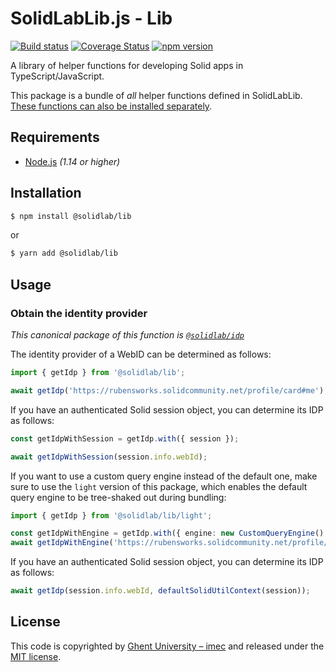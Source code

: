 # SolidLabLib.js - Lib

[![Build status](https://github.com/SolidLabResearch/SolidLabLib.js/workflows/CI/badge.svg)](https://github.com/SolidLabResearch/SolidLabLib.js/actions?query=workflow%3ACI)
[![Coverage Status](https://coveralls.io/repos/github/SolidLabResearch/SolidLabLib.js/badge.svg?branch=master)](https://coveralls.io/github/SolidLabResearch/SolidLabLib.js?branch=master)
[![npm version](https://badge.fury.io/js/%40solidlab%2Flib.svg)](https://www.npmjs.com/package/@solidlab/lib)

A library of helper functions for developing Solid apps in TypeScript/JavaScript.

This package is a bundle of _all_ helper functions defined in SolidLabLib.
[These functions can also be installed separately](https://github.com/SolidLabResearch/SolidLabLib.js/).

## Requirements

* [Node.js](https://nodejs.org/en/) _(1.14 or higher)_

## Installation

```bash
$ npm install @solidlab/lib
```
or
```bash
$ yarn add @solidlab/lib
```

## Usage

### Obtain the identity provider

_This canonical package of this function is [`@solidlab/idp`](https://github.com/SolidLabResearch/SolidLabLib.js/tree/master/packages/idp)_

The identity provider of a WebID can be determined as follows:
```typescript
import { getIdp } from '@solidlab/lib';

await getIdp('https://rubensworks.solidcommunity.net/profile/card#me');
```

If you have an authenticated Solid session object, you can determine its IDP as follows:
```typescript
const getIdpWithSession = getIdp.with({ session });

await getIdpWithSession(session.info.webId);
```

If you want to use a custom query engine instead of the default one,
make sure to use the `light` version of this package,
which enables the default query engine to be tree-shaked out during bundling:
```typescript
import { getIdp } from '@solidlab/lib/light';

const getIdpWithEngine = getIdp.with({ engine: new CustomQueryEngine() });
await getIdpWithEngine('https://rubensworks.solidcommunity.net/profile/card#me');
```

If you have an authenticated Solid session object, you can determine its IDP as follows:
```typescript
await getIdp(session.info.webId, defaultSolidUtilContext(session));
```

## License

This code is copyrighted by [Ghent University – imec](http://idlab.ugent.be/)
and released under the [MIT license](http://opensource.org/licenses/MIT).
